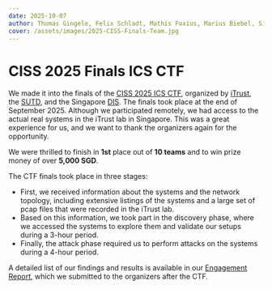 ```yaml
---
date: 2025-10-07
author: Thomas Gingele, Felix Schladt, Mathis Foxius, Marius Biebel, Simon Neumeier, Stefan Eiwanger, Moritz Huber
cover: /assets/images/2025-CISS-Finals-Team.jpg
---
```


# CISS 2025 Finals ICS CTF

We made it into the finals of the [CISS 2025 ICS CTF](https://itrust.sutd.edu.sg/ciss-2025/), organized by [iTrust](https://itrust.sutd.edu.sg/), the [SUTD](http://www.sutd.edu.sg/), and the Singapore [DIS](https://www.dis.gov.sg/). The finals took place at the end of September 2025. Although we participated remotely, we had access to the actual real systems in the iTrust lab in Singapore. This was a great experience for us, and we want to thank the organizers again for the opportunity.

We were thrilled to finish in **1st** place out of **10 teams** and to win prize money of over **5,000 SGD**.

The CTF finals took place in three stages:
- First, we received information about the systems and the network topology, including extensive listings of the systems and a large set of pcap files that were recorded in the iTrust lab.
- Based on this information, we took part in the discovery phase, where we accessed the systems to explore them and validate our setups during a 3-hour period.
- Finally, the attack phase required us to perform attacks on the systems during a 4-hour period.

A detailed list of our findings and results is available in our [Engagement Report](/TheRedCube-Blog/posts/CISS-Finals/CISS2025-Report.pdf), which we submitted to the organizers after the CTF.
